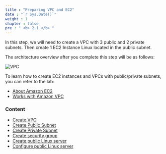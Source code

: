 ```yaml
---
title : "Preparing VPC and EC2"
date : "`r Sys.Date()`"
weight : 1
chapter : false
pre : " <b> 2.1 </b> "
---
```


In this step, we will need to create a VPC with 3 public and 2 private subnets. Then create 1 EC2 Instance Linux located in the public subnet.

The architecture overview after you complete this step will be as follows:

![VPC](/workshop.chaunguyen.site/2.prerequisite/ws01-prep01.png)

To learn how to create EC2 instances and VPCs with public/private subnets, you can refer to the lab:
- [About Amazon EC2](https://000004.awsstudygroup.com/en/)
- [Works with Amazon VPC](https://000003.awsstudygroup.com/en/)

### Content
- [Create VPC](2.1.1-createvpc/)
- [Create Public Subnet](2.1.2-createpublicsubnet/)
- [Create Private Subnet](2.1.3-createprivatesubnet/)
- [Create security group](2.1.4-createsecgroup/)
- [Create public Linux server](2.1.5-createec2linux/)
- [Configure public Linux server](2.1.6-configureec2linux/)